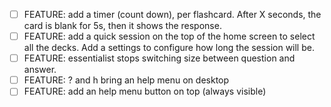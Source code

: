 
-  [ ] FEATURE: add a timer (count down), per flashcard. After X seconds, the
   card is blank for 5s, then it shows the response.
-  [ ] FEATURE: add a quick session on the top of the home screen to select all
   the decks. Add a settings to configure how long the session will be.
-  [ ] FEATURE: essentialist stops switching size between question and answer.
-  [ ] FEATURE: ? and h bring an help menu on desktop
-  [ ] FEATURE: add an help menu button on top (always visible)
